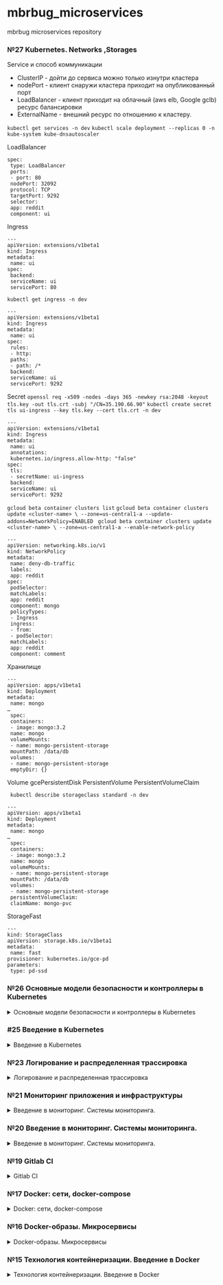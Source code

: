 # mbrbug_microservices
mbrbug microservices repository

### №27 Kubernetes. Networks ,Storages

Service и способ коммуникации
- ClusterIP - дойти до сервиса можно только изнутри кластера
- nodePort - клиент снаружи кластера приходит на опубликованный порт
- LoadBalancer - клиент приходит на облачный (aws elb, Google gclb) ресурс балансировки
- ExternalName - внешний ресурс по отношению к кластеру.

`kubectl get services -n dev`
`kubectl scale deployment --replicas 0 -n kube-system kube-dnsautoscaler`

LoadBalancer
```
spec:
 type: LoadBalancer
 ports:
 - port: 80
 nodePort: 32092
 protocol: TCP
 targetPort: 9292
 selector:
 app: reddit
 component: ui
```

Ingress
```
---
apiVersion: extensions/v1beta1
kind: Ingress
metadata:
 name: ui
spec:
 backend:
 serviceName: ui
 servicePort: 80
```
`kubectl get ingress -n dev`

```
---
apiVersion: extensions/v1beta1
kind: Ingress
metadata:
 name: ui
spec:
 rules:
 - http:
 paths:
 - path: /*
 backend:
 serviceName: ui
 servicePort: 9292
```

Secret
`openssl req -x509 -nodes -days 365 -newkey rsa:2048 -keyout tls.key -out tls.crt -subj "/CN=35.190.66.90"`
`kubectl create secret tls ui-ingress --key tls.key --cert tls.crt -n dev`

```
---
apiVersion: extensions/v1beta1
kind: Ingress
metadata:
 name: ui
 annotations:
 kubernetes.io/ingress.allow-http: "false"
spec:
 tls:
 - secretName: ui-ingress
 backend:
 serviceName: ui
 servicePort: 9292
```

`gcloud beta container clusters list`
`gcloud beta container clusters update <cluster-name> \
 --zone=us-central1-a --update-addons=NetworkPolicy=ENABLED
`
`gcloud beta container clusters update <cluster-name> \
 --zone=us-central1-a --enable-network-policy`

```
---
apiVersion: networking.k8s.io/v1
kind: NetworkPolicy
metadata:
 name: deny-db-traffic
 labels:
 app: reddit
spec:
 podSelector:
 matchLabels:
 app: reddit
 component: mongo
 policyTypes:
 - Ingress
 ingress:
 - from:
 - podSelector:
 matchLabels:
 app: reddit
 component: comment
```

Хранилище

```
---
apiVersion: apps/v1beta1
kind: Deployment
metadata:
 name: mongo
…
 spec:
 containers:
 - image: mongo:3.2
 name: mongo
 volumeMounts:
 - name: mongo-persistent-storage
 mountPath: /data/db
 volumes:
 - name: mongo-persistent-storage
 emptyDir: {}
```
Volume gcePersistentDisk
PersistentVolume
PersistentVolumeClaim


` kubectl describe storageclass standard -n dev`

```
---
apiVersion: apps/v1beta1
kind: Deployment
metadata:
 name: mongo
…
 spec:
 containers:
 - image: mongo:3.2
 name: mongo
 volumeMounts:
 - name: mongo-persistent-storage
 mountPath: /data/db
 volumes:
 - name: mongo-persistent-storage
 persistentVolumeClaim:
 claimName: mongo-pvc
```

StorageFast

```
---
kind: StorageClass
apiVersion: storage.k8s.io/v1beta1
metadata:
 name: fast
provisioner: kubernetes.io/gce-pd
parameters:
 type: pd-ssd
```

### №26 Основные модели безопасности и контроллеры в Kubernetes

<details>
  <summary>Основные модели безопасности и контроллеры в Kubernetes</summary>
Установка kubectl
https://kubernetes.io/docs/tasks/tools/install-kubectl/

Установка Minikube
https://kubernetes.io/docs/tasks/tools/install-minikube/

`minikube start`

Информацию о контекстах kubectl сохраняет в файле
`~/.kube/config`

Обычно порядок конфигурирования kubectl следующий:
Создать cluster:
`kubectl config set-cluster … cluster_name`
Создать данные пользователя (credentials)
`kubectl config set-credentials … user_name`
Создать контекст
```
kubectl config set-context context_name \
--cluster=cluster_name \
--user=user_name
```
Использовать контекст
`kubectl config use-context context_name`

Текущий контекст
`kubectl config current-context`
Список всех контекстов
`kubectl config get-contexts`

Запуск в Minikube
`kubectl apply -f ui-deployment.yml`
`kubectl get deployment`
`kubectl get pods`

```
kubectl get pods --selector component=ui
kubectl port-forward <pod-name> 8080:9292
```

###### Монтирование стандартного Volume для хранения данных вне контейнера
```
apiVersion: apps/v1beta2
kind: Deployment
…
 containers:
 - image: mongo:3.2
 name: mongo
 volumeMounts:
 - name: mongo-persistent-storage
 mountPath: /data/db
 volumes:
 - name: mongo-persistent-storage
 emptyDir: {}
```

##### Services
comment-service.yml
```
---
apiVersion: v1
kind: Service
metadata:
 name: comment
 labels:
 app: reddit
 component: post
spec:
 ports:
 - port: 9292
 protocol: TCP
 targetPort: 9292
 selector:
 app: reddit
 component: comment
```

`kubectl describe service comment `
`kubectl exec -ti <pod-name> nslookup comment`
`kubectl port-forward <pod-name> 9292:9292`
`kubectl logs post-56bbbf6795-7btnm`

```
---
apiVersion: v1
kind: Service
metadata:
 name: comment-db
 labels:
 app: reddit
 component: mongo
 comment-db: "true"
spec:
 ports:
 - port: 27017
 protocol: TCP
 targetPort: 27017
 selector:
 app: reddit
 component: mongo
 comment-db: "true"
```

nodePort
```
spec:
 type: NodePort
 ports:
- nodePort: 32092
 port: 9292
 protocol: TCP
 targetPort: 9292
 selector:

```

`minikube services list`
` minikube addons list`

##### Namespaces
`kubectl get all -n kube-system --selector k8s-app=kubernetes-dashboard`
`minikube service kubernetes-dashboard -n kube-system`

dev-namespace.yml
```
---
apiVersion: v1
kind: Namespace
metadata:
 name: dev
```
`kubectl apply -f dev-namespace.yml`
`minikube service ui -n dev`
</details>

### #25 Введение в Kubernetes

<details>
  <summary>Введение в Kubernetes</summary>

##### пример Deployment манифест
```
apiVersion: apps/v1
kind: Deployment
metadata:
name: post-deployment
spec:
replicas: 1
# Указатель на то, какие поды нужно поддерживать в нужном количестве
selector:
matchLabels:
app: post
template:
metadata:
name: post-pod
labels:
app: post
spec:
containers:
- image: andrewmbr/post
name: post
```

```
apiVersion: apps/v1beta2
kind: Deployment
metadata:
 name: comment
…
 containers:
 - image: chromko/comment
 name: comment
 env:
 - name: COMMENT_DATABASE_HOST
 value: comment-db
```

`gcloud container clusters get-credentials cluster-1 --zone us-central1-a --project docker-182408`
`kubectl get nodes -o wide`
`kubectl describe service ui -n dev | grep NodePort`

##### Kubernetes The Hard Way
https://github.com/kelseyhightower/kubernetes-the-hard-way

</details>


### №23 Логирование и распределенная трассировка

<details>
  <summary>Логирование и распределенная трассировка</summary>

ветка logging-1
#### Elastic Stack
EFK и ELK
- ElasticSearch (TSDB и поисковый движок для хранения данных)
- Logstash (для агрегации и трансформации данных)
- Kibana (для визуализации)
или вместо Logstash - fluentd

##### docker/docker-compose-logging.yml
```
version: '3'
services:

fluentd:
build: ./fluentd
ports:
- "24224:24224"
- "24224:24224/udp"

elasticsearch:
image: elasticsearch
expose:
- 9200
ports:
- "9200:9200"

kibana:
image: kibana
ports:
- "5601:5601"
```

##### fluentd Dockerfile
```
FROM fluent/fluentd:v0.12
RUN gem install fluent-plugin-elasticsearch --no-rdoc --no-ri --version 1.9.5
RUN gem install fluent-plugin-grok-parser --no-rdoc --no-ri --version 1.0.0
ADD fluent.conf /fluentd/etc
```

fluentd.conf
```
<source>
  @type forward
  port 24224
  bind 0.0.0.0
</source>

<filter service.post>
  @type parser
  format json
  key_name log
</filter>

<filter service.ui>
  @type parser
  key_name log
  format grok
  grok_pattern %{RUBY_LOGGER}
</filter>

<filter service.ui>
  @type parser
  format grok
  grok_pattern service=%{WORD:service} \| event=%{WORD:event} \| request_id=%{GREEDYDATA:request_id} \| message='%{GREEDYDATA:message}'
  key_name message
  reserve_data true
</filter>

<filter service.ui>
  @type parser
  format grok
  grok_pattern service=%{WORD:service} \| event=%{WORD:event} \| path=%{URIPATH:path} \| request_id=%{GREEDYDATA:request_id} \| remote_addr=%{IPORHOST:remote_add$
  key_name message
  reserve_data false
</filter>

<match *.**>
  @type copy
  <store>
    @type elasticsearch
    host elasticsearch
    port 9200
    logstash_format true
    logstash_prefix fluentd
    logstash_dateformat %Y%m%d
    include_tag_key true
    type_name access_log
    tag_key @log_name
    flush_interval 1s
  </store>
  <store>
    @type stdout
  </store>
</match>
```

##### Структурированные логи
docker драйвер fluentd
```
    logging:
      driver: "fluentd"
      options:
        fluentd-address: localhost:24224
        tag: service.ui

```

#### Kibana

индекс fluentd
`fluentd-*`
##### фильтры Kibana
```
<filter service.post>
@type parser
format json
key_name log
</filter>
```
```
<match *.**>
  @type copy
  <store>
    @type elasticsearch
    host elasticsearch
    port 9200
    logstash_format true
    logstash_prefix fluentd
    logstash_dateformat %Y%m%d
    include_tag_key true
    type_name access_log
    tag_key @log_name
    flush_interval 1s
  </store>
  <store>
    @type stdout
  </store>
</match>
```

##### Неструктурированные логи
###### Парсинг
```
<filter service.post>
@type parser
format json
key_name log
</filter>
<filter service.ui>
@type parser
format /\[(?<time>[^\]]*)\] (?<level>\S+) (?<user>\S+)[\W]*service=(?<service>\S+)[\W]*event=(?<event>\S+)[\W]*
(?:path=(?<path>\S+)[\W]*)?request_id=(?<request_id>\S+)[\W]*(?:remote_addr=(?<remote_addr>\S+)[\W]*)?(?:method=
(?<method>\S+)[\W]*)?(?:response_status=(?<response_status>\S+)[\W]*)?(?:message='(?<message>[^\']*)[\W]*)?/
key_name log
</filter>
```

##### Распределенный трейсинг
```
services:
zipkin:
image: openzipkin/zipkin
ports:
- "9411:9411"
networks:
- front_net
- back_net
networks:
back_net:
front_net:
```
</details>

### №21 Мониторинг приложения и инфраструктуры

<details>
  <summary>Введение в мониторинг. Системы мониторинга.</summary>

Разворачиваем через docker-machine виртуалку

##### cAdvisor
cAdvisor собирает информацию о ресурсах потребляемых
контейнерами и характеристиках их работы
docker-compose
```
services:
...
cadvisor:
image: google/cadvisor:v0.29.0
volumes:
- '/:/rootfs:ro'
- '/var/run:/var/run:rw'
- '/sys:/sys:ro'
- '/var/lib/docker/:/var/lib/docker:ro'
ports:
- '8080:8080'
```
prometheus.yml
```
scrape_configs:
...
- job_name: 'cadvisor'
static_configs:
- targets:
- 'cadvisor:8080'
```
и пересборка образа prometheus_net
`docker build -t $USER_NAME/prometheus .`

##### Grafana
Визуализация метрик
```
services:
...
grafana:
image: grafana/grafana:5.0.0
volumes:
- grafana_data:/var/lib/grafana
environment:
- GF_SECURITY_ADMIN_USER=admin
- GF_SECURITY_ADMIN_PASSWORD=secret
depends_on:
- prometheus
ports:
- 3000:3000
...
volumes:
grafana_data:
```
добавляем источники данных, дашборды
сбор метрик
rate()
histogram_quantile()

##### Alerting
Alertmanager в Prometheus
```
FROM prom/alertmanager:v0.14.0
ADD config.yml /etc/alertmanager/
```
config.yml
```
global:
slack_api_url:
'https://hooks.slack.com/services/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'
#Заменяем на свои значения
route:
receiver: 'slack-notifications'
receivers:
- name: 'slack-notifications'
slack_configs:
- channel: '#userchannel' #Заменяем на свои значения
```
docker-compose
```
services:
...
alertmanager:
image: ${USER_NAME}/alertmanager
command:
- '--config.file=/etc/alertmanager/config.yml'
ports:
- 9093:9093
```
##### alert rules
monitoring/prometheus/alerts.yml
```
groups:
- name: alert.rules
rules:
- alert: InstanceDown
expr: up == 0 # любое PromQL выражение
for: 1m # В течении какого времени, по умолчанию 0
labels: # Дополнительные метки
severity: page
annotations:
description: '{{ $labels.instance }} of job {{ $labels.job }} has been down for
more than 1 minute'
summary: 'Instance {{ $labels.instance }} down'
```

правила в настройках
```
rule_files:
- "alerts.yml"
alerting:
alertmanagers:
- scheme: http
static_configs:
- targets:
- "alertmanager:9093"
```
##### Метрики через настройки Docker
docker daemon.json
```
{
  "metrics-addr" : "127.0.0.1:9323",
  "experimental" : true
}
```
prometheus job
```
- job_name: 'docker'
    static_configs:
      - targets: ['10.132.0.21:9323']
```
##### Telegraf от InfluxDB
docker-compose
```
telegraf:
  image: ${USERNAME1}/telegraf
  volumes:
   - '/var/run/docker.sock:/var/run/docker.sock'
  networks:
   - prometheus_net

 influxdb:
  image: influxdb
  volumes:
   - 'influxdb_data:/var/lib/influxdb'
  networks:
   - prometheus_net
```
job
```
- job_name: 'telegraf'
  static_configs:
    - targets: ['telegraf:9126']
```
##### импорт источников и дашбордов в Grafana
provisioning/dashboards/my_dashboards.yml
provisioning/datasources/my_datasource.yml

##### Сбор метрик со Stackdriver c помощью образа Docker
```
stackdriver-exporter:
  image: andrewmbr/stackdriver
  ports:
   - 9255:9255
  networks:
   - prometheus_net
  environment:
   - GOOGLE_APPLICATION_CREDENTIALS=/opt/gcp-key/gcp-key.json
   - STACKDRIVER_EXPORTER_GOOGLE_PROJECT_ID=docker-266911
   - STACKDRIVER_EXPORTER_MONITORING_METRICS_TYPE_PREFIXES=compute.googleapis.com/instance/cpu,compute.googleapis.com/instance/disk
```
##### proxy trickster
```
trickster:
 image: tricksterio/trickster
 networks:
  - prometheus_net
 environment:
  - TRK_ORIGIN=http://prometheus:9090
  - TRK_ORIGIN_TYPE=prometheus
  - TRK_PROXY_PORT=8000
  - TRK_METRICS_PORT=8001
 ports:
   - '8000:8000'
   - '8001:8001'
```
а в графане указываем порт 8000
</details>

### №20 Введение в мониторинг. Системы мониторинга.
<details>
  <summary>Введение в мониторинг. Системы мониторинга.</summary>

Запуск prometheus
```
docker run --rm -p 9090:9090 -d --name prometheus prom/prometheus:v2.1.0
```
Targets (цели) - представляют собой системы или процессы, за
которыми следит Prometheus конфиг файл Prometheus
```
--- global:
  scrape_interval: '5s' scrape_configs:
  - job_name: 'prometheus'
    static_configs:
      - targets:
        - 'localhost:9090'
  - job_name: 'ui'
    static_configs:
      - targets:
        - 'ui:9292'
  - job_name: 'comment'
    static_configs:
      - targets:
        - 'comment:9292'
  - job_name: 'node'
    static_configs:
     - targets:
       - 'node-exporter:9100'
  - job_name: 'mongodb'
    static_configs:
     - targets:
       - 'mongodb-exporter:9216'
  - job_name: 'cloudprober'
    scrape_interval: 10s
    static_configs:
     - targets:
       - 'cloudprober-exporter:9313'
```
       Создаем "свой" Prometheus
```
FROM prom/prometheus:v2.1.0 ADD prometheus.yml /etc/prometheus/
```
prometheus в docker-compose
```
services: ...
  prometheus:
    image: ${USERNAME}/prometheus
    ports:
      - '9090:9090'
    volumes:
      - prometheus_data:/prometheus
    command:
      - '--config.file=/etc/prometheus/prometheus.yml'
      - '--storage.tsdb.path=/prometheus'
      - '--storage.tsdb.retention=1d' volumes:
  prometheus_data:
```
##### Сбор метрик хоста
###### Node exporter
образ docker
```
node-exporter:
 image: prom/node-exporter:v0.15.2
 user: root
 volumes:
 - /proc:/host/proc:ro
 - /sys:/host/sys:ro
 - /:/rootfs:ro
 command:
 - '--path.procfs=/host/proc'
 - '--path.sysfs=/host/sys'
 - '--collector.filesystem.ignored-mount-points="^/(sys|proc|dev|host|etc)($$|/)"'
 ```
 в конфиг самого prometheus
 ```
 scrape_configs: ...
 - job_name: 'node'
 static_configs:
 - targets:
 - 'node-exporter:9100'
 ```
##### mongodb_exporter
в конфиг docker-compose
```
mongodb-exporter:
    image: bitnami/mongodb-exporter:${MONGO_EXP_VER}
    networks:
      - prometheus_net
      - back_net
    environment:
      MONGODB_URI: "mongodb://post_db:27017"
```
в конфиг самого prometheus
```
- job_name: 'mongodb'
  static_configs:
   - targets:
     - 'mongodb-exporter:9216'
```
##### cloudprober
###### Dockerfile
```
FROM cloudprober/cloudprober COPY cloudprober.cfg /etc/cloudprober.cfg ENTRYPOINT ["/cloudprober", "--logtostderr"]
```
###### /etc/cloudprober.cfg конфиг в образе
```
probe {
  name: "google_homepage"
  type: HTTP
  targets {
    host_names: "www.google.com"
  }
  interval_msec: 5000 # 5s
  timeout_msec: 1000 # 1s
}
probe {
    name: "ui_page"
    type: HTTP
    targets {
        host_names: "35.205.115.90"
    }
    http_probe {
      protocol: HTTP
      port: 9292
    }
    interval_msec: 5000 # Probe every 5s
    }
probe {
    name: "comment"
    type: HTTP
    targets {
        host_names: "comment"
    }
    http_probe {
      protocol: HTTP
      port: 9292
    }
    interval_msec: 5000 # Probe every 5s
    }
```
###### docker-compose
```
cloudprober-exporter:
  image: ${USERNAME1}/cloudprober
  networks:
    - prometheus_net
    - back_net
    - front_net
```
###### prometheus.yml
```
cloudprober-exporter:
  image: ${USERNAME1}/cloudprober
  networks:
    - prometheus_net
    - back_net
    - front_net
```
##### Makefile
```
.DEFAULT_GOAL := help REGISTRY = andrewmbr help:
        echo Build docker images and pushing them to hub. Example: make 'docker-all' docker-all: docker-ui docker-comment docker-post docker-prometheus
docker-cloudprober docker-all-push docker-ui:
        cd ../src/ui && docker build -t ${REGISTRY}/ui . docker-comment:
        cd ../src/comment && docker build -t ${REGISTRY}/comment . docker-post:
        cd ../src/post-py && docker build -t ${REGISTRY}/post . docker-cloudprober:
        cd ../monitoring/cloudprober && docker build -t ${REGISTRY}/cloudprober . docker-mongodb-exporter:
        cd ../monitoring/mongodb-exporter && docker build -t ${REGISTRY}/mongodb-exporter . docker-prometheus:
        cd ../monitoring/prometheus && docker build -t ${REGISTRY}/prometheus . docker-all-push: docker-ui-push docker-comment-push docker-post-push
docker-cloudprober-push docker-prometheus-push docker-ui-push:
        docker push andrewmbr/ui:latest docker-comment-push:
        docker push andrewmbr/comment:latest docker-post-push:
        docker push andrewmbr/post:latest
docker-cloudprober-push:
        docker push andrewmbr/cloudprober:latest

docker-prometheus-push:
        docker push andrewmbr/ui:latest
```

</details>

### №19 Gitlab CI
<details>
  <summary>Gitlab CI</summary>

Gitlab CI Omnibus
```
web:
  image: 'gitlab/gitlab-ce:latest'
  restart: always
  hostname: 'gitlab.example.com'
  environment:
    GITLAB_OMNIBUS_CONFIG: |
      external_url 'http://35.205.115.90/'
      # Add any other gitlab.rb configuration here, each on its own line
  ports:
    - '80:80'
    - '443:443'
    - '22:22'
  volumes:
    - '/srv/gitlab/config:/etc/gitlab'
    - '/srv/gitlab/logs:/var/log/gitlab'
    - '/srv/gitlab/data:/var/opt/gitlab'
```
Регистация первого пользователя, создание проекта
добавление еще одного удаленного репо и push в него
`git remote add gitlab http://<your-vm-ip>/homework/example.git`
`git push gitlab gitlab-ci-1`

создание файла .gitlab-ci.yml
создание runner
```
docker run -d --name gitlab-runner --restart always \
-v /srv/gitlab-runner/config:/etc/gitlab-runner \
-v /var/run/docker.sock:/var/run/docker.sock \
gitlab/gitlab-runner:latest
```
```
 docker exec -it gitlab-runner gitlab-runner register --run-untagged --locked=false
```

Директива only описывает список условий, которые должны быть
истинны, чтобы job мог запуститься.
Регулярное выражение слева означает, что должен стоять
semver тэг в git, например, 2.4.10

```
only:
 - /^\d+\.\d+\.\d+/
```
```
git tag 2.4.10
git push gitlab gitlab-ci-1 --tags
```
</details>

### №17 Docker: сети, docker-compose
<details>
  <summary>Docker: сети, docker-compose</summary>
Базовое имя проекта задается именем папки. Возможно переопределить ключем
```
-p, --project-name NAME     Specify an alternate project name
                              (default: directory name)
```
##### Сети в Docker
- none (только loopback)
- host (доступ к собственному пространству хоста)
- bridge (у контейнеров, которые используют одинаковую сеть, есть своя собственная подсеть, и они могут передавать данные друг другу по умолчанию)

```
--name <name> (можно задать только 1 имя)
--network-alias <alias-name> (можно задать множество алиасов)
```
по алиасу можно обращаться к контейнеру

`docker network connect <network> <container>`
подключение контейнера к сети

##### Docker-compose

docker-compose.yml
```
version: '3.3'
services:
  post_db:
    image: mongo:3.2
    volumes:
      - post_db:/data/db
    networks:
      - reddit
  ui:
    build: ./ui
    image: ${USERNAME}/ui:1.0
    ports:
      - 9292:9292/tcp
    networks:
      - reddit
  post:
    build: ./post-py
    image: ${USERNAME}/post:1.0
    networks:
      - reddit
  comment:
    build: ./comment
    image: ${USERNAME}/comment:1.0
    networks:
      - reddit

volumes:
  post_db:

networks:
  reddit:
```
несколько сетей
```
networks:
  - front_net
  - back_net
```

##### docker-compose.override.yml
Файл для переопределения существующих сервисов или определения новых
```
services:
 ui:
   command: puma --debug -w 2
```
переоределяем параметры запуска приложения в контейнере ui
</details>

### №16 Docker-образы. Микросервисы

<details>
  <summary>Docker-образы. Микросервисы</summary>

Разбиение приложения на 4 компонента: post, comment, ui и БД Mongo
Для каждого компонента создан Docker образ и Dockerfile
```
FROM ubuntu:16.04
RUN apt-get update \
    && apt-get install -y ruby-full ruby-dev build-essential \
    && gem install bundler --no-ri --no-rdoc

ENV APP_HOME /app
RUN mkdir $APP_HOME

WORKDIR $APP_HOME
ADD Gemfile* $APP_HOME/
RUN bundle install
ADD . $APP_HOME

ENV POST_SERVICE_HOST post
ENV POST_SERVICE_PORT 5000
ENV COMMENT_SERVICE_HOST comment
ENV COMMENT_SERVICE_PORT 9292

CMD ["puma"]
```
`docker run -d --network=reddit --network-alias=comment andrewmbr/comment:1.0`

##### Docker network
`docker network create reddit`
```
docker run -d --network=reddit \
--network-alias=post_db --network-alias=comment_db mongo:latest
docker run -d --network=reddit \
--network-alias=post <your-dockerhub-login>/post:1.0
docker run -d --network=reddit \
--network-alias=comment <your-dockerhub-login>/comment:1.0
docker run -d --network=reddit \
-p 9292:9292 <your-dockerhub-login>/ui:1.0
```
##### Переменные в командной строке
формат -e или --env POST_SERVICE_HOST=post_al
```
docker run -d --network=reddit --network-alias=db_post --network-alias=db_comment mongo:latest \
...
docker run -d --network=reddit -p 9292:9292 --env POST_SERVICE_HOST=post_al --env COMMENT_SERVICE_HOST=comment_al andrewmbr/ui:1.0
```
##### Образ на основе Alpine Linux
`FROM alpine:3.7`

##### Создание томов
`docker volume create reddit_db`
```
docker run -d --network=reddit --network-alias=post_db \
--network-alias=comment_db -v reddit_db:/data/db mongo:latest
```
</details>

### №15 Технология контейнеризации. Введение в Docker

<details>
  <summary>Технология контейнеризации. Введение в Docker</summary>

##### docker, docker-machine, docker-compose docker
run, info, diff, ps, image, images, start, attach, stop, exec, create, commit kill, system df, rm, rmi, inspect `docker rm $(docker ps -a -q)`

##### docker-machine:
`docker-machine create <имя>`
eval $(docker-machine env <имя>)
eval $(docker-machine env --unset)
'export GOOGLE_PROJECT=ваш-проект'
```
docker-machine create
--driver google \
 --google-machine-image https://www.googleapis.com/compute/v1/projects/ubuntuos-cloud/global/images/family/ubuntu-1604-lts \
 --google-machine-type n1-standard-1 \
 --google-zone europe-west1-b \
 docker-host
```
`docker-machine ls`

##### Dockerfile
```
FROM ubuntu:16.04
RUN apt-get update
COPY mongod.conf /etc/mongod.conf
CMD ["/start.sh"]
```
`docker build -t reddit:latest .`
`docker tag reddit:latest <your-login>/otus-reddit:1.0`
</details>
